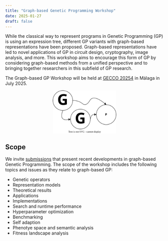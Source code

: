 ```yaml
---
title: "Graph-based Genetic Programming Workshop"
date: 2025-01-27
draft: false
---
```


While the classical way to represent programs in Genetic Programming (GP) is using an expression tree, different GP variants with graph-based representations have been proposed. Graph-based representations have led to novel applications of GP in circuit design, cryptography, image analysis, and more. This workshop aims to encourage this form of GP by considering graph-based methods from a unified perspective and to bringing together researchers in this subfield of GP research.

The Graph-based GP Workshop will be held at [GECCO 20254](https://gecco-2025.sigevo.org/Workshops) in Málaga in July 2025.

<div style="display: flex; justify-content: center;">
<img src="graphgp.svg" width="40%">
</div>

## Scope

We invite [submissions](https://graphgp.com/cfp/) that present recent developments in graph-based Genetic Programming. The scope of the workshop includes the following topics and issues as they relate to graph-based GP:

 +  Genetic operators
 +  Representation models
 +  Theoretical results
 +  Applications
 +  Implementations
 +  Search and runtime performance 
 +  Hyperparameter optimization
 +  Benchmarking 
 +  Self adaption
 +  Phenotye space and semantic analysis 
 +  Fitness landscape analysis

